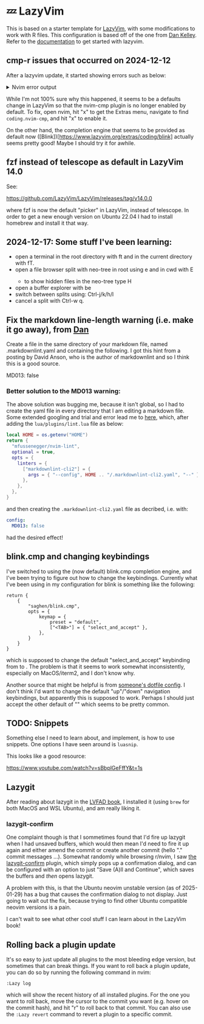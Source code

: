 # 💤 LazyVim

This is based on a starter template for [LazyVim](https://github.com/LazyVim/LazyVim), with some modifications to work with R files. This configuration is based off of the one from [Dan Kelley](https://github.com/dankelley/nvim.git). Refer to the [documentation](https://lazyvim.github.io/installation) to get started with lazyvim.

## cmp-r issues that occurred on 2024-12-12

After a lazyvim update, it started showing errors such as below:
<details>
  <summary>Nvim error output</summary>
Failed to source `/home/richardsc/.local/share/nvim/lazy/cmp-r/after/plugin/cmp_r.lua`

vim/_editor.lua:0: /home/richardsc/.config/nvim/init.lua..nvim_exec2() called at /home/richardsc/.config/nvim/init.
lua:0../home/richardsc/.local/share/nvim/lazy/cmp-r/after/plugin/cmp_r.lua: Vim(source):E5113: Error while calling
lua chunk: ...rdsc/.local/share/nvim/lazy/cmp-r/after/plugin/cmp_r.lua:1: module 'cmp' not found:
^Ino field package.preload['cmp']
^Icache_loader: module 'cmp' not found
^Icache_loader_lib: module 'cmp' not found
^Ino file './cmp.lua'
^Ino file '/usr/share/luajit-2.1.0-beta3/cmp.lua'
^Ino file '/usr/local/share/lua/5.1/cmp.lua'
^Ino file '/usr/local/share/lua/5.1/cmp/init.lua'
^Ino file '/usr/share/lua/5.1/cmp.lua'
^Ino file '/usr/share/lua/5.1/cmp/init.lua'
^Ino file './cmp.so'
^Ino file '/usr/local/lib/lua/5.1/cmp.so'
^Ino file '/usr/lib/x86_64-linux-gnu/lua/5.1/cmp.so'
^Ino file '/usr/local/lib/lua/5.1/loadall.so'
stack traceback:
^I[C]: in function 'require'
^I...rdsc/.local/share/nvim/lazy/cmp-r/after/plugin/cmp_r.lua:1: in main chunk
^I[C]: in function 'nvim_exec2'
^Ivim/_editor.lua: in function 'cmd'
^I...local/share/nvim/lazy/lazy.nvim/lua/lazy/core/loader.lua:510: in function <...local/share/nvim/lazy/lazy.nvim/
lua/lazy/core/loader.lua:509>
^I[C]: in function 'xpcall'
^I.../.local/share/nvim/lazy/lazy.nvim/lua/lazy/core/util.lua:135: in function 'try'
^I...local/share/nvim/lazy/lazy.nvim/lua/lazy/core/loader.lua:509: in function 'source'
^I...local/share/nvim/lazy/lazy.nvim/lua/lazy/core/loader.lua:457: in function 'source_runtime'
^I...local/share/nvim/lazy/lazy.nvim/lua/lazy/core/loader.lua:150: in function 'startup'
^I...ardsc/.local/share/nvim/lazy/lazy.nvim/lua/lazy/init.lua:112: in function 'setup'
^I/home/richardsc/.config/nvim/lua/config/lazy.lua:17: in main chunk
^I[C]: in function 'require'
^I/home/richardsc/.config/nvim/init.lua:2: in main chunk

stacktrace:
- vim/_editor.lua:0 _in_ **cmd**
- lua/config/lazy.lua:17
- init.lua:2
</details>

While I'm not 100% sure why this happened, it seems to be a defaults change in LazyVim so that the nvim-cmp plugin is no longer enabled by default. To fix, open nvim, hit "x" to get the Extras menu, navigate to find `coding.nvim-cmp`, and hit "x" to enable it.

On the other hand, the completion engine that seems to be provided as default now ([Blink])[https://www.lazyvim.org/extras/coding/blink] actually seems pretty good! Maybe I should try it for awhile.

## fzf instead of telescope as default in LazyVim 14.0

See:

https://github.com/LazyVim/LazyVim/releases/tag/v14.0.0

where fzf is now the default "picker" in LazyVim, instead of telescope. In order to get a new enough version on Ubuntu 22.04 I had to install homebrew and install it that way.

## 2024-12-17: Some stuff I've been learning:

* open a terminal in the root directory with <leader>ft and in the current directory with <leader>fT.
* open a file browser split with neo-tree in root using <leader>e and in cwd with <leader>E
  - to show hidden files in the neo-tree type H
* open a buffer explorer with <leader>be
* switch between splits using: Ctrl-j/k/h/l
* cancel a split with Ctrl-w q.

## Fix the markdown line-length warning (i.e. make it go away), from [Dan](github.com/dankelley/nvim.git)

Create a file in the same directory of your markdown file, named .markdownlint.yaml and containing the following. I got this hint from a posting by David Anson, who is the author of markdownlint and so I think this is a good source.

MD013: false

### Better solution to the MD013 warning:

The above solution was bugging me, because it isn't global, so I had to create the yaml file in every directory that I am editing a markdown file. Some extended googling and trial and error lead me to [here](https://github.com/LazyVim/LazyVim/discussions/4094#discussioncomment-10178217), which, after adding the `lua/plugins/lint.lua` file as below:

```lua
local HOME = os.getenv("HOME")
return {
  "mfussenegger/nvim-lint",
  optional = true,
  opts = {
    linters = {
      ["markdownlint-cli2"] = {
        args = { "--config", HOME .. "/.markdownlint-cli2.yaml", "--" },
      },
    },
  },
}
```
and then creating the `.markdownlint-cli2.yaml` file as decribed, i.e. with:
```yaml
config:
  MD013: false
```
had the desired effect!

## blink.cmp and changing keybindings

I've switched to using the (now default) blink.cmp completion engine, and I've been trying to figure out how to change the keybindings. Currently what I've been using in my configuration for blink is something like the following:
```{lua}
return {
    {
        "saghen/blink.cmp",
        opts = {
            keymap = {
                preset = "default",
                ["<TAB>"] = { "select_and_accept" },
            },
        }
    }
}
```
which is supposed to change the default "select_and_accept" keybinding from <CR> to <TAB>. The problem is that it seems to work somewhat inconsistently, especially on MacOS/iterm2, and I don't know why.

Another source that might be helpful is from [someone's dotfile config](https://github.com/garlicbreadcleric/nvim-config/blob/12460a0a84a533d14e5489dfa2f5d3d8346e7923/lua/features/completion.lua#L5). I don't think I'd want to change the default "up"/"down" navigation keybindings, but apparently this is supposed to work. Perhaps I should just accept the other default of "<c-y>" which seems to be pretty common.

## TODO: Snippets

Something else I need to learn about, and implement, is how to use snippets. One options I have seen around is `luasnip`.

This looks like a good resource:

https://www.youtube.com/watch?v=sBbplGeFffY&t=1s

## Lazygit

After reading about lazygit in the [LVFAD book](https://lazyvim-ambitious-devs.phillips.codes/), I installed it (using `brew` for both MacOS and WSL Ubuntu), and am really liking it. 

### lazygit-confirm

One complaint though is that I sommetimes found that I'd fire up lazygit when I had unsaved buffers, which would then mean I'd need to fire it up again and either amend the commit or create another commit (hello "." commit messages ...). Somewhat randomly while browsing r/nvim, I saw [the lazygit-confirm](https://github.com/thelastpsion/lazygit-confirm.nvim) plugin, which simply pops up a confirmation dialog, and can be configured with an option to just "Save (A)ll and Continue", which saves the buffers and _then_ opens lazygit.

A problem with this, is that the Ubuntu neovim unstable version (as of 2025-01-29) has a bug that causes the confirmation dialog to not display. Just going to wait out the fix, because trying to find other Ubuntu compatible neovim versions is a pain.

I can't wait to see what other cool stuff I can learn about in the LazyVim book!

## Rolling back a plugin update

It's so easy to just update all plugins to the most bleeding edge version, but sometimes that can break things. If you want to roll back a plugin update, you can do so by running the following command in nvim:

```vim
:Lazy log
```

which will show the recent history of all installed plugins. For the one you want to roll back, move the cursor to the commit you want (e.g. hover on the commit hash), and hit "r" to roll back to that commit. You can also use the `:Lazy revert` command to revert a plugin to a specific commit.
